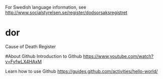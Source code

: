For Swedish language information, see http://www.socialstyrelsen.se/register/dodsorsaksregistret
# dor
Cause of Death Register

#About Github
Introduction to Github https://www.youtube.com/watch?v=FyfwLX4HAxM

Learn how to use Github https://guides.github.com/activities/hello-world/